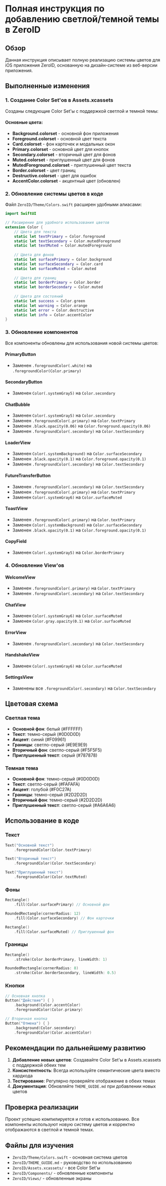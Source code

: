 # Полная инструкция по добавлению светлой/темной темы в ZeroID

## Обзор

Данная инструкция описывает полную реализацию системы цветов для iOS приложения ZeroID, основанную на дизайн-системе из веб-версии приложения.

## Выполненные изменения

### 1. Создание Color Set'ов в Assets.xcassets

Созданы следующие Color Set'ы с поддержкой светлой и темной темы:

#### Основные цвета:
- **Background.colorset** - основной фон приложения
- **Foreground.colorset** - основной цвет текста  
- **Card.colorset** - фон карточек и модальных окон
- **Primary.colorset** - основной цвет для кнопок
- **Secondary.colorset** - вторичный цвет для фонов
- **Muted.colorset** - приглушенный цвет для фонов
- **MutedForeground.colorset** - приглушенный цвет текста
- **Border.colorset** - цвет границ
- **Destructive.colorset** - цвет для ошибок
- **AccentColor.colorset** - акцентный цвет (обновлен)

### 2. Обновление системы цветов в коде

Файл `ZeroID/Theme/Colors.swift` расширен удобными алиасами:

```swift
import SwiftUI

// Расширение для удобного использования цветов
extension Color {
    // Цвета для текста
    static let textPrimary = Color.foreground
    static let textSecondary = Color.mutedForeground
    static let textMuted = Color.mutedForeground
    
    // Цвета для фонов
    static let surfacePrimary = Color.background
    static let surfaceSecondary = Color.card
    static let surfaceMuted = Color.muted
    
    // Цвета для границ
    static let borderPrimary = Color.border
    static let borderSecondary = Color.muted
    
    // Цвета для состояний
    static let success = Color.green
    static let warning = Color.orange
    static let error = Color.destructive
    static let info = Color.accentColor
}
```

### 3. Обновление компонентов

Все компоненты обновлены для использования новой системы цветов:

#### PrimaryButton
- Заменен `.foregroundColor(.white)` на `.foregroundColor(Color.primary)`

#### SecondaryButton  
- Заменен `Color(.systemGray5)` на `Color.secondary`

#### ChatBubble
- Заменен `Color(.systemGray5)` на `Color.secondary`
- Заменен `.foregroundColor(.primary)` на `Color.textPrimary`
- Заменен `.black.opacity(0.06)` на `Color.foreground.opacity(0.06)`
- Заменен `.foregroundColor(.secondary)` на `Color.textSecondary`

#### LoaderView
- Заменен `Color(.systemBackground)` на `Color.surfaceSecondary`
- Заменен `.black.opacity(0.1)` на `Color.foreground.opacity(0.1)`
- Заменен `.foregroundColor(.secondary)` на `Color.textSecondary`

#### FutureTransferButton
- Заменен `.foregroundColor(.secondary)` на `Color.textSecondary`
- Заменен `.foregroundColor(.primary)` на `Color.textPrimary`
- Заменен `Color(.systemGray6)` на `Color.surfaceMuted`

#### ToastView
- Заменен `.foregroundColor(.primary)` на `Color.textPrimary`
- Заменен `Color(.systemBackground)` на `Color.surfaceSecondary`
- Заменен `.black.opacity(0.1)` на `Color.foreground.opacity(0.1)`

#### CopyField
- Заменен `Color(.systemGray5)` на `Color.borderPrimary`

### 4. Обновление View'ов

#### WelcomeView
- Заменен `.foregroundColor(.primary)` на `Color.textPrimary`
- Заменен `.foregroundColor(.secondary)` на `Color.textSecondary`

#### ChatView
- Заменен `Color(.systemGray6)` на `Color.surfaceMuted`
- Заменен `Color.gray.opacity(0.1)` на `Color.surfaceMuted`

#### ErrorView
- Заменен `.foregroundColor(.secondary)` на `Color.textSecondary`

#### HandshakeView
- Заменен `Color(.systemGray6)` на `Color.surfaceMuted`

#### SettingsView
- Заменены все `.foregroundColor(.secondary)` на `Color.textSecondary`

## Цветовая схема

### Светлая тема
- **Основной фон**: белый (#FFFFFF)
- **Текст**: темно-серый (#0D0D0D)
- **Акцент**: синий (#F09961)
- **Границы**: светло-серый (#E9E9E9)
- **Вторичный фон**: светло-серый (#F5F5F5)
- **Приглушенный текст**: серый (#787878)

### Темная тема
- **Основной фон**: темно-серый (#0D0D0D)
- **Текст**: светло-серый (#FAFAFA)
- **Акцент**: голубой (#F0C27A)
- **Границы**: темно-серый (#2D2D2D)
- **Вторичный фон**: темно-серый (#2D2D2D)
- **Приглушенный текст**: светло-серый (#A6A6A6)

## Использование в коде

### Текст
```swift
Text("Основной текст")
    .foregroundColor(Color.textPrimary)

Text("Вторичный текст")
    .foregroundColor(Color.textSecondary)

Text("Приглушенный текст")
    .foregroundColor(Color.textMuted)
```

### Фоны
```swift
Rectangle()
    .fill(Color.surfacePrimary) // Основной фон

RoundedRectangle(cornerRadius: 12)
    .fill(Color.surfaceSecondary) // Фон карточки

Rectangle()
    .fill(Color.surfaceMuted) // Приглушенный фон
```

### Границы
```swift
Rectangle()
    .stroke(Color.borderPrimary, lineWidth: 1)

RoundedRectangle(cornerRadius: 8)
    .stroke(Color.borderSecondary, lineWidth: 0.5)
```

### Кнопки
```swift
// Основная кнопка
Button("Действие") { }
    .background(Color.accentColor)
    .foregroundColor(Color.primary)

// Вторичная кнопка
Button("Отмена") { }
    .background(Color.secondary)
    .foregroundColor(Color.accentColor)
```

## Рекомендации по дальнейшему развитию

1. **Добавление новых цветов**: Создавайте Color Set'ы в Assets.xcassets с поддержкой обеих тем
2. **Консистентность**: Всегда используйте семантические цвета вместо хардкода
3. **Тестирование**: Регулярно проверяйте отображение в обеих темах
4. **Документация**: Обновляйте `THEME_GUIDE.md` при добавлении новых цветов

## Проверка реализации

Проект успешно компилируется и готов к использованию. Все компоненты используют новую систему цветов и корректно отображаются в светлой и темной темах.

## Файлы для изучения

- `ZeroID/Theme/Colors.swift` - основная система цветов
- `ZeroID/THEME_GUIDE.md` - руководство по использованию
- `ZeroID/Assets.xcassets/` - все Color Set'ы
- `ZeroID/Components/` - обновленные компоненты
- `ZeroID/Views/` - обновленные экраны 